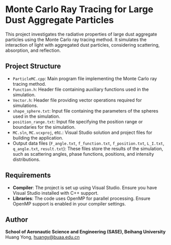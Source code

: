 # Monte Carlo Ray Tracing for Large Dust Aggregate Particles

This project investigates the radiative properties of large dust aggregate particles using the Monte Carlo ray tracing method. It simulates the interaction of light with aggregated dust particles, considering scattering, absorption, and reflection.

## Project Structure

- `ParticleMC.cpp`: Main program file implementing the Monte Carlo ray tracing method.
- `Function.h`: Header file containing auxiliary functions used in the simulation.
- `Vector.h`: Header file providing vector operations required for simulations.
- `shape_sphere.txt`: Input file containing the parameters of the spheres used in the simulation.
- `position_range.txt`: Input file specifying the position range or boundaries for the simulation.
- `MC.sln`, `MC.vcxproj`, etc.: Visual Studio solution and project files for building the application.
- Output data files (`F_angle.txt`, `f_function.txt`, `f_position.txt`, `L_I.txt`, `q_angle.txt`, `result.txt`): These files store the results of the simulation, such as scattering angles, phase functions, positions, and intensity distributions.

## Requirements

- **Compiler**: The project is set up using Visual Studio. Ensure you have Visual Studio installed with C++ support.
- **Libraries**: The code uses OpenMP for parallel processing. Ensure OpenMP support is enabled in your compiler settings.

## Author

**School of Aeronautic Science and Engineering (SASE), Beihang University** Huang Yong, huangy@buaa.edu.cn
